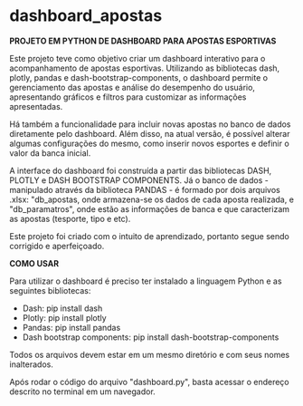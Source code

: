 # dashboard_apostas
**PROJETO EM PYTHON DE DASHBOARD PARA APOSTAS ESPORTIVAS**

Este projeto teve como objetivo criar um dashboard interativo para o acompanhamento de apostas esportivas. Utilizando as bibliotecas dash, plotly, pandas e dash-bootstrap-components, o dashboard permite o gerenciamento das apostas e análise do desempenho do usuário, apresentando gráficos e filtros para customizar as informações apresentadas.

Há também a funcionalidade para incluir novas apostas no banco de dados diretamente pelo dashboard. Além disso, na atual versão, é possível alterar algumas configurações do mesmo, como inserir novos esportes e definir o valor da banca inicial.

A interface do dashboard foi construída a partir das bibliotecas DASH, PLOTLY e DASH BOOTSTRAP COMPONENTS. Já o banco de dados - manipulado através da biblioteca PANDAS - é formado por dois arquivos .xlsx: "db_apostas, onde armazena-se os dados de cada aposta realizada, e "db_paramatros", onde estão as informações de banca e que caracterizam as apostas (tesporte, tipo e etc).

Este projeto foi criado com o intuito de aprendizado, portanto segue sendo corrigido e aperfeiçoado. 

**COMO USAR**

Para utilizar o dashboard é preciso ter instalado a linguagem Python e as seguintes bibliotecas: 

- Dash: pip install dash
- Plotly: pip install plotly
- Pandas: pip install pandas
- Dash bootstrap components: pip install dash-bootstrap-components

Todos os arquivos devem estar em um mesmo diretório e com seus nomes inalterados.

Após rodar o código do arquivo "dashboard.py", basta acessar o endereço descrito no terminal em um navegador. 

